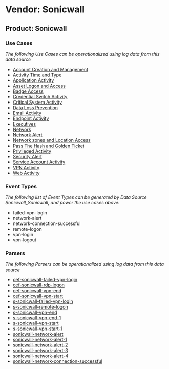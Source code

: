 Vendor: Sonicwall
=================
Product: Sonicwall
------------------

### Use Cases

_The following Use Cases can be operationalized using log data from this data source_

* [Account Creation and Management](../UseCases/usecase_account_creation_and_management.md)
* [Activity Time  and Type](../UseCases/usecase_activity_time__and_type.md)
* [Application Activity](../UseCases/usecase_application_activity.md)
* [Asset Logon and Access](../UseCases/usecase_asset_logon_and_access.md)
* [Badge Access](../UseCases/usecase_badge_access.md)
* [Credential Switch Activity](../UseCases/usecase_credential_switch_activity.md)
* [Critical System Activity](../UseCases/usecase_critical_system_activity.md)
* [Data Loss Prevention](../UseCases/usecase_data_loss_prevention.md)
* [Email Activity](../UseCases/usecase_email_activity.md)
* [Endpoint Activity](../UseCases/usecase_endpoint_activity.md)
* [Executives](../UseCases/usecase_executives.md)
* [Network](../UseCases/usecase_network.md)
* [Network Alert](../UseCases/usecase_network_alert.md)
* [Network zones and Location Access](../UseCases/usecase_network_zones_and_location_access.md)
* [Pass The Hash and Golden Ticket](../UseCases/usecase_pass_the_hash_and_golden_ticket.md)
* [Privileged Activity](../UseCases/usecase_privileged_activity.md)
* [Security Alert](../UseCases/usecase_security_alert.md)
* [Service Account Activity](../UseCases/usecase_service_account_activity.md)
* [VPN Activity](../UseCases/usecase_vpn_activity.md)
* [Web Activity](../UseCases/usecase_web_activity.md)


### Event Types

_The following list of Event Types can be generated by Data Source Sonicwall_Sonicwall, and power the use cases above:_

- failed-vpn-login
- network-alert
- network-connection-successful
- remote-logon
- vpn-login
- vpn-logout


### Parsers

_The following Parsers can be operationalized using log data from this data source_

* [cef-sonicwall-failed-vpn-login](../Parsers/parserContent_cef-sonicwall-failed-vpn-login.md)
* [cef-sonicwall-rdp-logon](../Parsers/parserContent_cef-sonicwall-rdp-logon.md)
* [cef-sonicwall-vpn-end](../Parsers/parserContent_cef-sonicwall-vpn-end.md)
* [cef-sonicwall-vpn-start](../Parsers/parserContent_cef-sonicwall-vpn-start.md)
* [s-sonicwall-failed-vpn-login](../Parsers/parserContent_s-sonicwall-failed-vpn-login.md)
* [s-sonicwall-remote-logon](../Parsers/parserContent_s-sonicwall-remote-logon.md)
* [s-sonicwall-vpn-end](../Parsers/parserContent_s-sonicwall-vpn-end.md)
* [s-sonicwall-vpn-end-1](../Parsers/parserContent_s-sonicwall-vpn-end-1.md)
* [s-sonicwall-vpn-start](../Parsers/parserContent_s-sonicwall-vpn-start.md)
* [s-sonicwall-vpn-start-1](../Parsers/parserContent_s-sonicwall-vpn-start-1.md)
* [sonicwall-network-alert](../Parsers/parserContent_sonicwall-network-alert.md)
* [sonicwall-network-alert-1](../Parsers/parserContent_sonicwall-network-alert-1.md)
* [sonicwall-network-alert-2](../Parsers/parserContent_sonicwall-network-alert-2.md)
* [sonicwall-network-alert-3](../Parsers/parserContent_sonicwall-network-alert-3.md)
* [sonicwall-network-alert-4](../Parsers/parserContent_sonicwall-network-alert-4.md)
* [sonicwall-network-connection-successful](../Parsers/parserContent_sonicwall-network-connection-successful.md)
